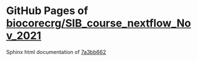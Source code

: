 GitHub Pages of [biocorecrg/SIB_course_nextflow_Nov_2021](https://github.com/biocorecrg/SIB_course_nextflow_Nov_2021.git)
===
Sphinx html documentation of [7a3bb662](https://github.com/biocorecrg/SIB_course_nextflow_Nov_2021/tree/7a3bb662d349492be3719ce553b1912ace835a1b)
